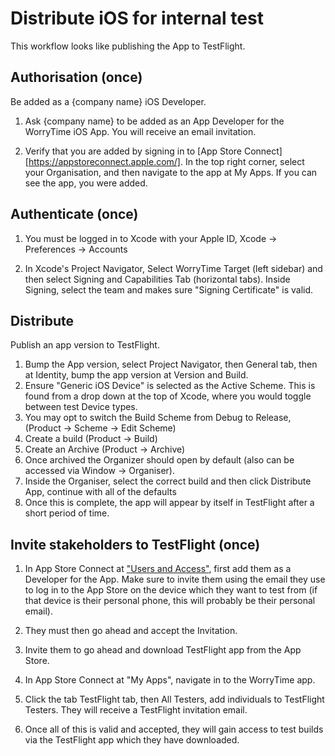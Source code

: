 # Distribute iOS for internal test

This workflow looks like publishing the App to TestFlight.

## Authorisation (once)

Be added as a {company name} iOS Developer.

1. Ask {company name} to be added as an App Developer for the WorryTime iOS App. You will receive an email invitation.

2. Verify that you are added by signing in to [App Store Connect][https://appstoreconnect.apple.com/]. In the top right corner, select your Organisation, and then navigate to the app at My Apps. If you can see the app, you were added.

## Authenticate (once)

1. You must be logged in to Xcode with your Apple ID, Xcode -> Preferences -> Accounts

2. In Xcode's Project Navigator, Select WorryTime Target (left sidebar) and then select Signing and Capabilities Tab (horizontal tabs). Inside Signing, select the team and makes sure "Signing Certificate" is valid.

## Distribute

Publish an app version to TestFlight.

1. Bump the App version, select Project Navigator, then General tab, then at Identity, bump the app version at Version and Build.
2. Ensure "Generic iOS Device" is selected as the Active Scheme. This is found from a drop down at the top of Xcode, where you would toggle between test Device types.
3. You may opt to switch the Build Scheme from Debug to Release, (Product -> Scheme -> Edit Scheme)
4. Create a build (Product -> Build)
5. Create an Archive (Product -> Archive)
6. Once archived the Organizer should open by default (also can be accessed via Window -> Organiser).
7. Inside the Organiser, select the correct build and then click Distribute App, continue with all of the defaults
8. Once this is complete, the app will appear by itself in TestFlight after a short period of time.

## Invite stakeholders to TestFlight (once)

1. In App Store Connect at ["Users and Access"](https://appstoreconnect.apple.com/access/users), first add them as a Developer for the App. Make sure to invite them using the email they use to log in to the App Store on the device which they want to test from (if that device is their personal phone, this will probably be their personal email).

2. They must then go ahead and accept the Invitation.

3. Invite them to go ahead and download TestFlight app from the App Store.

4. In App Store Connect at "My Apps", navigate in to the WorryTime app.

5. Click the tab TestFlight tab, then All Testers, add individuals to TestFlight Testers. They will receive a TestFlight invitation email.

6. Once all of this is valid and accepted, they will gain access to test builds via the TestFlight app which they have downloaded.
